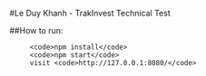 #Le Duy Khanh - TrakInvest Technical Test

##How to run:
```
	 <code>npm install</code>
	 <code>npm start</code>
	 visit <code>http://127.0.0.1:8080/</code>
```
